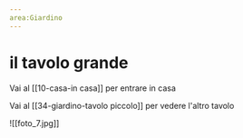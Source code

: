 ```yaml
---
area:Giardino
---
```

# il tavolo grande

Vai al [[10-casa-in casa]] per entrare in casa

Vai al [[34-giardino-tavolo piccolo]] per vedere l'altro tavolo

![[foto_7.jpg]]